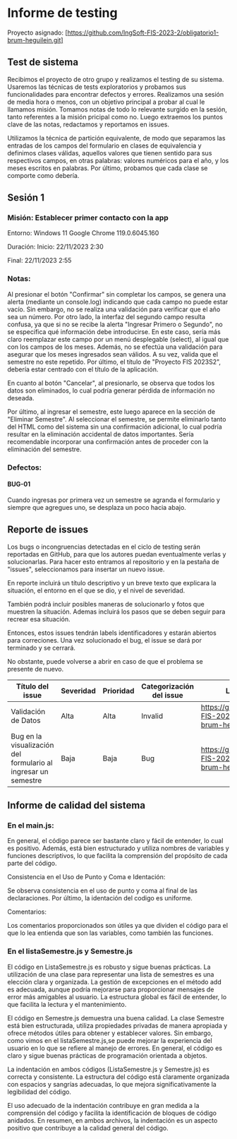 # Informe de testing 
Proyecto asignado: [https://github.com/IngSoft-FIS-2023-2/obligatorio1-brum-heguilein.git]

## Test de sistema
Recibimos el proyecto de otro grupo y realizamos el testing de su sistema. Usaremos las técnicas de tests exploratorios y probamos sus funcionalidades para encontrar defectos y errores.
Realizamos una sesión de media hora o menos, con un objetivo principal a probar al cual le llamamos misión. Tomamos notas de todo lo relevante surgido en la sesión, tanto referentes a la misión pricipal como no.
Luego extraemos los puntos clave de las notas, redactamos y reportamos en issues.

Utilizamos la técnica de partición equivalente, de modo que separamos las entradas de los campos del formulario en clases de equivalencia y definimos clases válidas, aquellos valores que tienen sentido para sus respectivos campos, en otras palabras: valores numéricos para el año, y los meses escritos en palabras.
Por último, probamos que cada clase se comporte como debería.

## Sesión 1

### Misión: Establecer primer contacto con la app

Entorno: Windows 11 Google Chrome 119.0.6045.160

Duración: Inicio: 22/11/2023 2:30

Final: 22/11/2023 2:55

### Notas:

Al presionar el botón "Confirmar" sin completar los campos, se genera una alerta (mediante un console.log) indicando que cada campo no puede estar vacío. Sin embargo, no se realiza una validación para verificar que el año sea un número. Por otro lado, la interfaz del segundo campo resulta confusa, ya que si no se recibe la alerta "Ingresar Primero o Segundo", no se especifica qué información debe introducirse. En este caso, sería más claro reemplazar este campo por un menú desplegable (select), al igual que con los campos de los meses. Además, no se efectúa una validación para asegurar que los meses ingresados sean válidos. A su vez, valida que el semestre no este repetido. Por último, el título de "Proyecto FIS 2023S2", debería estar centrado con el título de la aplicación.

En cuanto al botón "Cancelar", al presionarlo, se observa que todos los datos son eliminados, lo cual podría generar pérdida de información no deseada.

Por último, al ingresar el semestre, este luego aparece en la sección de "Eliminar Semestre". Al seleccionar el semestre, se permite eliminarlo tanto del HTML como del sistema sin una confirmación adicional, lo cual podría resultar en la eliminación accidental de datos importantes. Sería recomendable incorporar una confirmación antes de proceder con la eliminación del semestre.

### Defectos:

#### BUG-01

Cuando ingresas por primera vez un semestre se agranda el formulario y siempre que agregues uno, se desplaza un poco hacia abajo.

## Reporte de issues

Los bugs o incongruencias detectadas en el ciclo de testing serán reportadas en GitHub, para que los autores puedan eventualmente verlas y solucionarlas. Para hacer esto entramos al repositorio y en la pestaña de "issues", seleccionamos para insertar un nuevo issue.

En reporte incluirá un título descriptivo y un breve texto que explicara la situación, el entorno en el que se dio, y el nivel de severidad. 

También podrá incluir posibles maneras de solucionarlo y fotos que muestren la situación. Ademas incluirá los pasos que se deben seguir para recrear esa situación.

Entonces, estos issues tendrán labels identificadores y estarán abiertos para correciones. Una vez solucionado el bug, el issue se dará por terminado y se cerrará.

No obstante, puede volverse a abrir en caso de que el problema se presente de nuevo.


|Título del issue| Severidad| Prioridad| Categorización del issue| Link al issue
|--------------|--------------|--------------|--------------|--------------
| Validación de Datos | Alta |Alta  | Invalid |https://github.com/IngSoft-FIS-2023-2/obligatorio1-brum-heguilein/issues/3
| Bug en la visualización del formulario al ingresar un semestre  | Baja |Baja | Bug |https://github.com/IngSoft-FIS-2023-2/obligatorio1-brum-heguilein/issues/4



## Informe de calidad del sistema

### En el main.js:

En general, el código parece ser bastante claro y fácil de entender, lo cual es positivo. Además, está bien estructurado y utiliza nombres de variables y funciones descriptivos, lo que facilita la comprensión del propósito de cada parte del código. 

Consistencia en el Uso de Punto y Coma e Identación:

Se observa consistencia en el uso de punto y coma al final de las declaraciones. Por último, la identación del codigo es uniforme.

Comentarios:

Los comentarios proporcionados son útiles ya que dividen el código para el que lo lea entienda que son las variables, como también las funciones.


### En el listaSemestre.js y Semestre.js

El código en ListaSemestre.js es robusto y sigue buenas prácticas. La utilización de una clase para representar una lista de semestres es una elección clara y organizada. La gestión de excepciones en el método add es adecuada, aunque podría mejorarse para proporcionar mensajes de error más amigables al usuario. La estructura global es fácil de entender, lo que facilita la lectura y el mantenimiento.

El código en Semestre.js demuestra una buena calidad. La clase Semestre está bien estructurada, utiliza propiedades privadas de manera apropiada y ofrece métodos útiles para obtener y establecer valores. Sin embargo, como vimos en el listaSemestre.js,se puede mejorar la experiencia del usuario en lo que se refiere al manejo de errores. En general, el código es claro y sigue buenas prácticas de programación orientada a objetos. 

La indentación en ambos códigos (ListaSemestre.js y Semestre.js) es correcta y consistente. La estructura del código está claramente organizada con espacios y sangrías adecuadas, lo que mejora significativamente la legibilidad del código.

El uso adecuado de la indentación contribuye en gran medida a la comprensión del código y facilita la identificación de bloques de código anidados. En resumen, en ambos archivos, la indentación es un aspecto positivo que contribuye a la calidad general del código.

